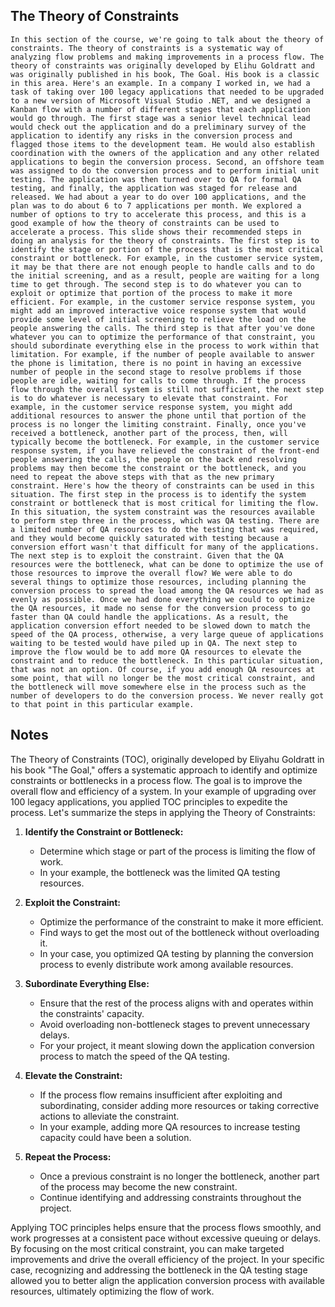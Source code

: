 ## The Theory of Constraints
```
In this section of the course, we're going to talk about the theory of constraints. The theory of constraints is a systematic way of analyzing flow problems and making improvements in a process flow. The theory of constraints was originally developed by Elihu Goldratt and was originally published in his book, The Goal. His book is a classic in this area. Here's an example. In a company I worked in, we had a task of taking over 100 legacy applications that needed to be upgraded to a new version of Microsoft Visual Studio .NET, and we designed a Kanban flow with a number of different stages that each application would go through. The first stage was a senior level technical lead would check out the application and do a preliminary survey of the application to identify any risks in the conversion process and flagged those items to the development team. He would also establish coordination with the owners of the application and any other related applications to begin the conversion process. Second, an offshore team was assigned to do the conversion process and to perform initial unit testing. The application was then turned over to QA for formal QA testing, and finally, the application was staged for release and released. We had about a year to do over 100 applications, and the plan was to do about 6 to 7 applications per month. We explored a number of options to try to accelerate this process, and this is a good example of how the theory of constraints can be used to accelerate a process. This slide shows their recommended steps in doing an analysis for the theory of constraints. The first step is to identify the stage or portion of the process that is the most critical constraint or bottleneck. For example, in the customer service system, it may be that there are not enough people to handle calls and to do the initial screening, and as a result, people are waiting for a long time to get through. The second step is to do whatever you can to exploit or optimize that portion of the process to make it more efficient. For example, in the customer service response system, you might add an improved interactive voice response system that would provide some level of initial screening to relieve the load on the people answering the calls. The third step is that after you've done whatever you can to optimize the performance of that constraint, you should subordinate everything else in the process to work within that limitation. For example, if the number of people available to answer the phone is limitation, there is no point in having an excessive number of people in the second stage to resolve problems if those people are idle, waiting for calls to come through. If the process flow through the overall system is still not sufficient, the next step is to do whatever is necessary to elevate that constraint. For example, in the customer service response system, you might add additional resources to answer the phone until that portion of the process is no longer the limiting constraint. Finally, once you've received a bottleneck, another part of the process, then, will typically become the bottleneck. For example, in the customer service response system, if you have relieved the constraint of the front‑end people answering the calls, the people on the back end resolving problems may then become the constraint or the bottleneck, and you need to repeat the above steps with that as the new primary constraint. Here's how the theory of constraints can be used in this situation. The first step in the process is to identify the system constraint or bottleneck that is most critical for limiting the flow. In this situation, the system constraint was the resources available to perform step three in the process, which was QA testing. There are a limited number of QA resources to do the testing that was required, and they would become quickly saturated with testing because a conversion effort wasn't that difficult for many of the applications. The next step is to exploit the constraint. Given that the QA resources were the bottleneck, what can be done to optimize the use of those resources to improve the overall flow? We were able to do several things to optimize those resources, including planning the conversion process to spread the load among the QA resources we had as evenly as possible. Once we had done everything we could to optimize the QA resources, it made no sense for the conversion process to go faster than QA could handle the applications. As a result, the application conversion effort needed to be slowed down to match the speed of the QA process, otherwise, a very large queue of applications waiting to be tested would have piled up in QA. The next step to improve the flow would be to add more QA resources to elevate the constraint and to reduce the bottleneck. In this particular situation, that was not an option. Of course, if you add enough QA resources at some point, that will no longer be the most critical constraint, and the bottleneck will move somewhere else in the process such as the number of developers to do the conversion process. We never really got to that point in this particular example.
```

## Notes
The Theory of Constraints (TOC), originally developed by Eliyahu Goldratt in his book "The Goal," offers a systematic approach to identify and optimize constraints or bottlenecks in a process flow. The goal is to improve the overall flow and efficiency of a system. In your example of upgrading over 100 legacy applications, you applied TOC principles to expedite the process. Let's summarize the steps in applying the Theory of Constraints:

1. **Identify the Constraint or Bottleneck:**
   - Determine which stage or part of the process is limiting the flow of work.
   - In your example, the bottleneck was the limited QA testing resources.

2. **Exploit the Constraint:**
   - Optimize the performance of the constraint to make it more efficient.
   - Find ways to get the most out of the bottleneck without overloading it.
   - In your case, you optimized QA testing by planning the conversion process to evenly distribute work among available resources.

3. **Subordinate Everything Else:**
   - Ensure that the rest of the process aligns with and operates within the constraints' capacity.
   - Avoid overloading non-bottleneck stages to prevent unnecessary delays.
   - For your project, it meant slowing down the application conversion process to match the speed of the QA testing.

4. **Elevate the Constraint:**
   - If the process flow remains insufficient after exploiting and subordinating, consider adding more resources or taking corrective actions to alleviate the constraint.
   - In your example, adding more QA resources to increase testing capacity could have been a solution.

5. **Repeat the Process:**
   - Once a previous constraint is no longer the bottleneck, another part of the process may become the new constraint.
   - Continue identifying and addressing constraints throughout the project.

Applying TOC principles helps ensure that the process flows smoothly, and work progresses at a consistent pace without excessive queuing or delays. By focusing on the most critical constraint, you can make targeted improvements and drive the overall efficiency of the project. In your specific case, recognizing and addressing the bottleneck in the QA testing stage allowed you to better align the application conversion process with available resources, ultimately optimizing the flow of work.